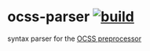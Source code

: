 ocss-parser [![build][1]][2]
===========

syntax parser for the [OCSS preprocessor][3]


[1]: http://img.shields.io/travis/maxhoffmann/ocss-parser.svg?style=flat
[2]: https://travis-ci.org/maxhoffmann/ocss-parser
[3]: https://github.com/maxhoffmann/ocss
